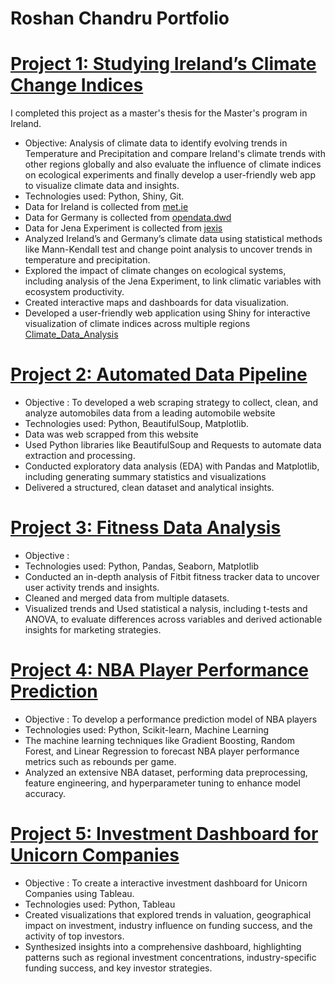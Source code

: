 #  Roshan Chandru Portfolio

# [ Project 1: Studying Ireland’s Climate Change Indices ](https://github.com/roshan36691/Dissertation)
I completed this project as a master's thesis for the Master's program in Ireland.

* Objective: Analysis of climate data to identify evolving trends in Temperature and Precipitation and compare Ireland's climate trends with other regions globally and also evaluate the influence of climate indices on ecological experiments and finally develop a user-friendly web app to visualize climate data and insights.
* Technologies used: Python, Shiny, Git.
* Data for Ireland is collected from [met.ie](https://www.met.ie/climate/climate-change-indices-etccdi)
* Data for Germany is collected from [opendata.dwd](https://opendata.dwd.de)
* Data for Jena Experiment is collected from [jexis](https://jexis.idiv.de/)
* Analyzed Ireland’s and Germany’s climate data using statistical methods like Mann-Kendall test and change point
analysis to uncover trends in temperature and precipitation.
* Explored the impact of climate changes on ecological systems, including analysis of the Jena Experiment, to link climatic
variables with ecosystem productivity.
* Created interactive maps and dashboards for data visualization.
* Developed a user-friendly web application using Shiny for interactive visualization of climate indices across multiple
regions [Climate_Data_Analysis](https://climatepredictions.shinyapps.io/apppy/)

# [ Project 2: Automated Data Pipeline ](https://github.com/roshan36691/Dissertation)

* Objective : To developed a web scraping strategy to collect, clean, and analyze automobiles data from a leading automobile website
* Technologies used: Python, BeautifulSoup, Matplotlib.
* Data was web scrapped from this website
* Used Python libraries like BeautifulSoup and Requests to automate data extraction and processing.
* Conducted exploratory data analysis (EDA) with Pandas and Matplotlib, including generating summary statistics and
visualizations
* Delivered a structured, clean dataset and analytical insights.

# [ Project 3: Fitness Data Analysis](https://github.com/roshan36691/Dissertation)

* Objective :
* Technologies used: Python, Pandas, Seaborn, Matplotlib
* Conducted an in-depth analysis of Fitbit fitness tracker data to uncover user activity trends and insights.
* Cleaned and merged data from multiple datasets.
* Visualized trends and Used statistical a nalysis, including t-tests and ANOVA, to evaluate differences across variables and
derived actionable insights for marketing strategies.

# [ Project 4: NBA Player Performance Prediction  ](https://github.com/roshan36691/Dissertation)

* Objective : To develop a performance prediction model of NBA players
* Technologies used: Python, Scikit-learn, Machine Learning
* The machine learning techniques like Gradient Boosting, Random Forest, and Linear
Regression to forecast NBA player performance metrics such as rebounds per game.
* Analyzed an extensive NBA dataset, performing data preprocessing, feature engineering, and hyperparameter tuning to
enhance model accuracy.

# [ Project 5: Investment Dashboard for Unicorn Companies ](https://github.com/roshan36691/Dissertation)

* Objective : To create a interactive investment dashboard for Unicorn Companies using Tableau.
* Technologies used: Python, Tableau
* Created visualizations that explored trends in valuation, geographical impact on investment, industry influence on
funding success, and the activity of top investors.
* Synthesized insights into a comprehensive dashboard, highlighting patterns such as regional investment concentrations,
industry-specific funding success, and key investor strategies.
